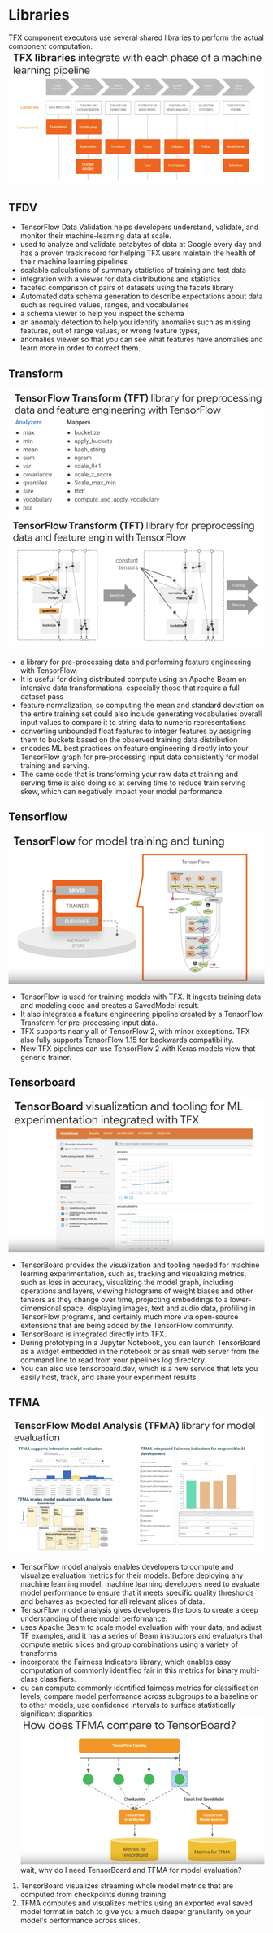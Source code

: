 # Libraries

TFX component executors use several shared libraries to perform the actual component computation. 
![](tfx-libraries.png)

## TFDV

- TensorFlow Data Validation helps developers understand, validate, and monitor their machine-learning data at scale.
- used to analyze and validate petabytes of data at Google every day and has a proven track record for helping TFX users maintain the health of their machine learning pipelines
- scalable calculations of summary statistics of training and test data
- integration with a viewer for data distributions and statistics
- faceted comparison of pairs of datasets using the facets library
- Automated data schema generation to describe expectations about data such as required values, ranges, and vocabularies
- a schema viewer to help you inspect the schema
- an anomaly detection to help you identify anomalies such as missing features, out of range values, or wrong feature types,
- anomalies viewer so that you can see what features have anomalies and learn more in order to correct them.

## Transform
![](tfx-tft.png)
![](tfx-tft-2.png)

- a library for pre-processing data and performing feature engineering with TensorFlow.
- It is useful for doing distributed compute using an Apache Beam on intensive data transformations, especially those that require a full dataset pass
- feature normalization, so computing the mean and standard deviation on the entire training set could also include generating vocabularies overall input values to compare it to string data to numeric representations
- converting unbounded float features to integer features by assigning them to buckets based on the observed training data distribution
- encodes ML best practices on feature engineering directly into your TensorFlow graph for pre-processing input data consistently for model training and serving.
- The same code that is transforming your raw data at training and serving time is also doing so at serving time to reduce train serving skew, which can negatively impact your model performance. 

## Tensorflow
![](tfx-tensorflow.png)
- TensorFlow is used for training models with TFX. It ingests training data and modeling code and creates a SavedModel result. 
- It also integrates a feature engineering pipeline created by a TensorFlow Transform for pre-processing input data. 
- TFX supports nearly all of TensorFlow 2, with minor exceptions. TFX also fully supports TensorFlow 1.15 for backwards compatibility. 
- New TFX pipelines can use TensorFlow 2 with Keras models view that generic trainer.

## Tensorboard
![](tfx-tensorboard.png)
- TensorBoard provides the visualization and tooling needed for machine learning experimentation, such as, tracking and visualizing metrics, such as loss in accuracy, visualizing the model graph, including operations and layers, viewing histograms of weight biases and other tensors as they change over time, projecting embeddings to a lower-dimensional space, displaying images, text and audio data, profiling in TensorFlow programs, and certainly much more via open-source extensions that are being added by the TensorFlow community. 
- TensorBoard is integrated directly into TFX. 
- During prototyping in a Jupyter Notebook, you can launch TensorBoard as a widget embedded in the notebook or as small web server from the command line to read from your pipelines log directory. 
- You can also use tensorboard.dev, which is a new service that lets you easily host, track, and share your experiment results.

## TFMA
![](tfx-tfma.png)
- TensorFlow model analysis enables developers to compute and visualize evaluation metrics for their models. Before deploying any machine learning model, machine learning developers need to evaluate model performance to ensure that it meets specific quality thresholds and behaves as expected for all relevant slices of data.
- TensorFlow model analysis gives developers the tools to create a deep understanding of there model performance. 
- uses Apache Beam to scale model evaluation with your data, and adjust TF examples, and it has a series of Beam instructors and evaluators that compute metric slices and group combinations using a variety of transforms. 
- incorporate the Fairness Indicators library, which enables easy computation of commonly identified fair in this metrics for binary multi-class classifiers. 
- ou can compute commonly identified fairness metrics for classification levels, compare model performance across subgroups to a baseline or to other models, use confidence intervals to surface statistically significant disparities. 
![](tfx-tfma-tensorboard.png)
wait, why do I need TensorBoard and TFMA for model evaluation? 
1. TensorBoard visualizes streaming whole model metrics that are computed from checkpoints during training. 
2. TFMA computes and visualizes metrics using an exported eval saved model format in batch to give you a much deeper granularity on your model's performance across slices.